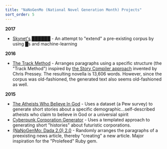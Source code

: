 ```yaml
---
title: "NaNoGenMo (National Novel Generation Month) Projects"
sort_order: 5
---
```

<strong>2017</strong>
<ul>
  <li><a href="https://github.com/NaNoGenMo/2017/issues/5">Skynet's ██████</a> - An attempt to "extend" a pre-existing corpus by using █s and machine-learning</li>
</ul>
<strong>2016</strong>
<ul>
  <li><a href="https://github.com/NaNoGenMo/2016/issues/15">The Track Method</a> - Arranges paragraphs using a specific structure (the "Track Method") inspired by <a href="https://gist.github.com/cpressey/6324fff6ef0dfdf69b96">the Story Compiler approach</a> invented by Chris Pressey. The resulting novella is 13,606 words. However, since the corpus was old-fashioned, the generated text also seems old-fashioned as well.</li>
</ul>
<strong>2015</strong>
<ul>
  <li><a href="https://github.com/dariusk/NaNoGenMo-2015/issues/45">The Atheists Who Believe In God</a> - Uses a dataset (a Pew survey) to generate short stories about a specific demographic...self-described atheists who claim to believe in God or a universial spirit</li>
  <li><a href="https://github.com/dariusk/NaNoGenMo-2015/issues/168">Cyberpunk Corporation Generator</a> - Uses a templated approach to generating short "histories" about futuristic corporations.</li>
  <li><a href="https://github.com/dariusk/NaNoGenMo-2015/issues/180">(NaNoGenMo: Dada 2.0) 2.0</a> - Randomly arranges the paragraphs of a preexisting news article, thereby "creating" a new article. Major inspiration for the "Prolefeed" Ruby gem.</li>
</ul>
